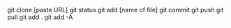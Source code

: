 git clone [paste URL]
git status
git add [name of file]
git commit
git push
git pull
git add .
git add -A